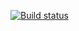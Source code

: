 [![Build status](https://ci.appveyor.com/api/projects/status/8o47qmvplbny5t2q?svg=true)](https://ci.appveyor.com/project/TanyaShtatnykh/lesson4task1)